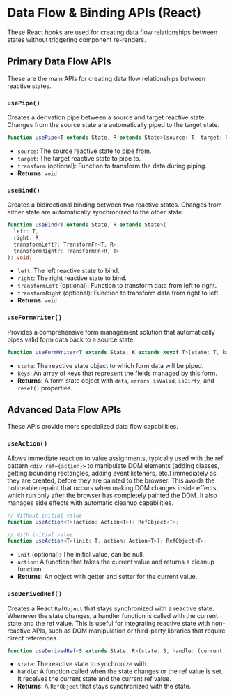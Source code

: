 # Data Flow & Binding APIs (React)

These React hooks are used for creating data flow relationships between states without triggering component re-renders.

## Primary Data Flow APIs

These are the main APIs for creating data flow relationships between reactive states.

### `usePipe()`

Creates a derivation pipe between a source and target reactive state. Changes from the source state are automatically piped to the target state.

```typescript
function usePipe<T extends State, R extends State>(source: T, target: R, transform?: TransformFn<T, R>): void;
```

- `source`: The source reactive state to pipe from.
- `target`: The target reactive state to pipe to.
- `transform` (optional): Function to transform the data during piping.
- **Returns**: `void`

### `useBind()`

Creates a bidirectional binding between two reactive states. Changes from either state are automatically synchronized to the other state.

```typescript
function useBind<T extends State, R extends State>(
  left: T,
  right: R,
  transformLeft?: TransformFn<T, R>,
  transformRight?: TransformFn<R, T>
): void;
```

- `left`: The left reactive state to bind.
- `right`: The right reactive state to bind.
- `transformLeft` (optional): Function to transform data from left to right.
- `transformRight` (optional): Function to transform data from right to left.
- **Returns**: `void`

### `useFormWriter()`

Provides a comprehensive form management solution that automatically pipes valid form data back to a source state.

```typescript
function useFormWriter<T extends State, K extends keyof T>(state: T, keys: K[]): FormState<T, K>;
```

- `state`: The reactive state object to which form data will be piped.
- `keys`: An array of keys that represent the fields managed by this form.
- **Returns**: A form state object with `data`, `errors`, `isValid`, `isDirty`, and `reset()` properties.

## Advanced Data Flow APIs

These APIs provide more specialized data flow capabilities.

### `useAction()`

Allows immediate reaction to value assignments, typically used with the ref pattern `<div ref={action}>` to manipulate DOM elements (adding classes, getting bounding rectangles, adding event listeners, etc.) immediately as they are created, before they are painted to the browser. This avoids the noticeable repaint that occurs when making DOM changes inside effects, which run only after the browser has completely painted the DOM. It also manages side effects with automatic cleanup capabilities.

```typescript
// Without initial value
function useAction<T>(action: Action<T>): RefObject<T>;

// With initial value
function useAction<T>(init: T, action: Action<T>): RefObject<T>;
```

- `init` (optional): The initial value, can be null.
- `action`: A function that takes the current value and returns a cleanup function.
- **Returns**: An object with getter and setter for the current value.

### `useDerivedRef()`

Creates a React `RefObject` that stays synchronized with a reactive state. Whenever the state changes, a handler function is called with the current state and the ref value. This is useful for integrating reactive state with non-reactive APIs, such as DOM manipulation or third-party libraries that require direct references.

```typescript
function useDerivedRef<S extends State, R>(state: S, handle: (current: S, ref: R | null) => void): RefObject<R | null>;
```

- `state`: The reactive state to synchronize with.
- `handle`: A function called when the state changes or the ref value is set. It receives the current state and the current ref value.
- **Returns**: A `RefObject` that stays synchronized with the state.
